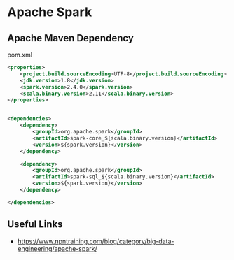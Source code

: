 
# Apache Spark

## Apache Maven Dependency

pom.xml

```xml
<properties>
    <project.build.sourceEncoding>UTF-8</project.build.sourceEncoding>
    <jdk.version>1.8</jdk.version>
    <spark.version>2.4.0</spark.version>
    <scala.binary.version>2.11</scala.binary.version>
</properties>


<dependencies>
    <dependency>
        <groupId>org.apache.spark</groupId>
        <artifactId>spark-core_${scala.binary.version}</artifactId>
        <version>${spark.version}</version>
    </dependency>

    <dependency>
        <groupId>org.apache.spark</groupId>
        <artifactId>spark-sql_${scala.binary.version}</artifactId>
        <version>${spark.version}</version>
    </dependency>

</dependencies>
```



## Useful Links

* https://www.npntraining.com/blog/category/big-data-engineering/apache-spark/





